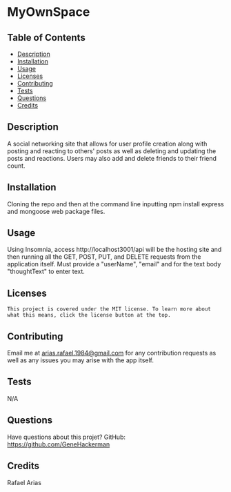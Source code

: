 # MyOwnSpace
  
  

  ## Table of Contents
  * [Description](#description)
  * [Installation](#installation)
  * [Usage](#usage)
  * [Licenses](#licenses)
  * [Contributing](#contributing)
  * [Tests](#tests)
  * [Questions](#questions)
  * [Credits](#credits)
  
  ## Description
  A social networking site that allows for user profile creation along with posting and reacting to others' posts as well as deleting and updating the posts and reactions. Users may also add and delete friends to their friend count.

  ## Installation
  Cloning the repo and then at the command line inputting npm install express and mongoose web package files. 

  ## Usage
  Using Insomnia, access http://localhost3001/api will be the hosting site and then running all the GET, POST, PUT, and DELETE requests from the application itself. Must provide a "userName", "email" and for the text body "thoughtText" to enter text. 

  ## Licenses
    This project is covered under the MIT license. To learn more about what this means, click the license button at the top.

  ## Contributing
  Email me at arias.rafael.1984@gmail.com for any contribution requests as well as any issues you may arise with the app itself.

  ## Tests
  N/A

  ## Questions
  Have questions about this projet?
  GitHub: https://github.com/GeneHackerman

  ## Credits
  Rafael Arias
  
  